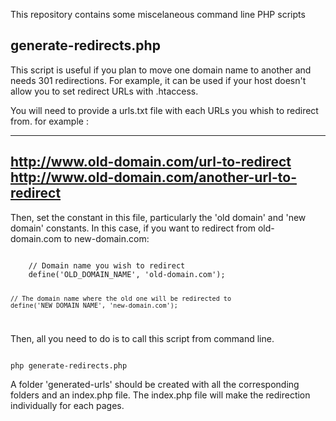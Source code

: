 This repository contains some miscelaneous command line PHP scripts

## generate-redirects.php

This script is useful if you plan to move one domain name to another and needs 301 redirections.
For example, it can be used if your host doesn't allow you to set redirect URLs with .htaccess.

You will need to provide a urls.txt file with each URLs you whish to redirect from. for example :

---
http://www.old-domain.com/url-to-redirect
http://www.old-domain.com/another-url-to-redirect
---

Then, set the constant in this file, particularly the 'old domain' and 'new domain' constants.
In this case, if you want to redirect from old-domain.com to new-domain.com:

<code>
	// Domain name you wish to redirect
	define('OLD_DOMAIN_NAME', 'old-domain.com');

	// The domain name where the old one will be redirected to
	define('NEW_DOMAIN_NAME', 'new-domain.com');
</code>

Then, all you need to do is to call this script from command line.

<code>
php generate-redirects.php
</code>

A folder 'generated-urls' should be created with all the corresponding folders and an index.php file.
The index.php file will make the redirection individually for each pages.

